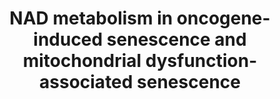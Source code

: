 ---
annotations:
- id: PW:0000277
  parent: regulatory pathway
  type: Pathway Ontology
  value: cellular senescence pathway
- id: PW:0002580
  parent: classic metabolic pathway
  type: Pathway Ontology
  value: nicotinamide adenine dinucleotide metabolic pathway
authors:
- PaulaP04
- Egonw
- Mkutmon
- Khanspers
- Eweitz
- Fehrhart
description: 'The uppermost part of the pathway includes part of the general NAM salvage
  pathway in the cytosol as it is relevant to senescence-induced changes to NAD metabolism.
  In this pathway, NAD levels are maintained through recycling back to NAD from nicotinamide
  (NAM) and nicotinamide mononucleotide (NMN) (Braidy et al., 2019). The conversion
  from NAM to NMN is catalyzed by nicotinamide phosphoribosyltransferase (NAMPT),
  while the conversion from NMN to NAD is catalyzed by nicotinamide mononucleotide
  adenylyl transferases (NMNATs). Other sources, such as nicotinic acid (NA) and nicotinamid
  riboside (NR), are not shown here as they are not affected by senescence, at least
  from current research. OIS-specific interactions are highlighted in orange, while
  MiDAS-specific interactions are highlighted in purple. General interactions for
  both (or other senescent types) remain a black color.  The OIS pathway, induced
  by Ras singalling in this case, results in the upregulation of HMGA1, and stimulation
  of the NAMPT enzyme (Nacarelli et al., 2019). Resulting increased levels of NMN
  (the direct metabolite of NAMPT) translate to increased NAD levels, and a high NAD-NADH
  ratio. This leads to decreased ADP-ATP levels, which causes a decreased phosphorylated
  AMPK expression (Nacarelli et al., 2019). This interaction causes increased p38
  and p65 activation, and increased NF-κB activity. The  NF-κB signalling pathway
  has been known to play a key role in the promotion of the proinflammatory SASP (Freund
  et al., 2011). Furthermore, this is correlated with increased expression of interleukins
  IL1B, IL6 and IL8, all key factors in the proinflammatory wave of the SASP. In addition,
  Nacarelli et al. (2019) found that the proinflammatory environment created as a
  result of the increased NAD-NADH ratio leads to acceleration of cancer progression.
  NAMPT upregulation through HMGA1 also resulted in the expression of senescence markers
  SA-ß-gal, p16 and p21. The resulting phenotype from this high NAD-NADH ratio is
  a high proinflammatory SASP.    Malate is another important metabolite in redox
  reactions and in many senescence types, including OIS and MiDAS. Of interest to
  NAD metabolism is the malate-aspartate shuttle, where NADH is transferred from the
  cytosol to the mitochondrial matrix through malate dehydrogenase 1 (MDH1) (Lee et
  al., 2012). In senescence, levels of MDH1 decrease. On the other hand, decreased
  activity of MDH1 can induce a senescence response. This reduction in MDH1 activity
  results in a decreased cytosolic NAD-NADH. Lastly, this inhibition may result in
  loss of cell proliferation due to the requirement of aspartate synthesis in response
  to inhibition of the electron transport chain (Birsoy et al., 2015).  Mitochondrial
  dysfunction-associated senescence (MiDAS), on the other hand, causes a decrease
  in the NAD-NADH ratio, which induces three main responses: (1) the inhibition of
  sirtuins, (2) the activation of AMPK and (3) the inhibition of PARP which blocks
  the NF-kB pathway. First, low levels of NAD+ decrease sirtuin activity. A decrease
  in the activity of SIRT3 and  SIRT5, located in the mitochondria, is associated
  with the activation of cell senescence (Wiley et al., 2016)). Second, a decreased
  NAD+/NADH ratio activates AMPK and p53, which inhibits the RNA binding protein Hu
  antigen R (HuR) from degrading the mRNAs encoding the cyclin-dependent kinase inhibitors,
  p21 and p16INK4a. This increases the activity of the pRB tumor suppressor, resulting
  in cell proliferation and growth arrest ((Wiley et al., 2016)). Additionally, p53
  activation leads to the release of SASPs that lack IL-1-dependent factors but include
  the secretion of anti-inflammatory cytokine IL-10 and high levels of the pro-inflammatory
  cytokines CCL27 and TNF-α (Wiley et al., 2016). The activation of p53 also reduces
  glycolysis and promotes mitochondrial respiration, by inhibiting phosphoglycercate
  mutase (PGM) and inducing the expression of synthesis of cytochrome c oxidase 2
  (SCO2). Furthermore, p53 activation inhibits the pentose phosphate pathway (PPP)
  by binding to glucose-6-phosphate dehydrogenase (G6PDH). Lastly, the low NAD+,NADH
  ratio inhibits ADP-ribose donor for poly-ADP ribose polymerase (PARP), which consecutively
  inhibits the NF-kB pathway. A downregulated NF-κB pathway then contributes to the
  pathogenic processes of various inflammatory diseases as well as the expression
  of various proinflammatory SASPs (Liu et al., 2017).   As visible in this pathway,
  when senescence is induced by either OIS or MiDAS distinguishable effects on NAD
  metabolism are evident. Not only do these stimuli release distinct SASPs, but they
  exhibit distinct responses on the NAD-NADH ratio and subsequent related pathways.
  While MiDAS leads to a decrease in the NAD-NADH ratio, OIS causes an increase in
  this ratio and the NAD+ levels.'
last-edited: 2021-06-07
ndex: 3d062736-8b75-11eb-9e72-0ac135e8bacf
organisms:
- Homo sapiens
redirect_from:
- /index.php/Pathway:WP5046
- /instance/WP5046
- /instance/WP5046_r118987
revision: r118987
schema-jsonld:
- '@context': https://schema.org/
  '@id': https://wikipathways.github.io/pathways/WP5046.html
  '@type': Dataset
  creator:
    '@type': Organization
    name: WikiPathways
  description: 'The uppermost part of the pathway includes part of the general NAM
    salvage pathway in the cytosol as it is relevant to senescence-induced changes
    to NAD metabolism. In this pathway, NAD levels are maintained through recycling
    back to NAD from nicotinamide (NAM) and nicotinamide mononucleotide (NMN) (Braidy
    et al., 2019). The conversion from NAM to NMN is catalyzed by nicotinamide phosphoribosyltransferase
    (NAMPT), while the conversion from NMN to NAD is catalyzed by nicotinamide mononucleotide
    adenylyl transferases (NMNATs). Other sources, such as nicotinic acid (NA) and
    nicotinamid riboside (NR), are not shown here as they are not affected by senescence,
    at least from current research. OIS-specific interactions are highlighted in orange,
    while MiDAS-specific interactions are highlighted in purple. General interactions
    for both (or other senescent types) remain a black color.  The OIS pathway, induced
    by Ras singalling in this case, results in the upregulation of HMGA1, and stimulation
    of the NAMPT enzyme (Nacarelli et al., 2019). Resulting increased levels of NMN
    (the direct metabolite of NAMPT) translate to increased NAD levels, and a high
    NAD-NADH ratio. This leads to decreased ADP-ATP levels, which causes a decreased
    phosphorylated AMPK expression (Nacarelli et al., 2019). This interaction causes
    increased p38 and p65 activation, and increased NF-κB activity. The  NF-κB signalling
    pathway has been known to play a key role in the promotion of the proinflammatory
    SASP (Freund et al., 2011). Furthermore, this is correlated with increased expression
    of interleukins IL1B, IL6 and IL8, all key factors in the proinflammatory wave
    of the SASP. In addition, Nacarelli et al. (2019) found that the proinflammatory
    environment created as a result of the increased NAD-NADH ratio leads to acceleration
    of cancer progression. NAMPT upregulation through HMGA1 also resulted in the expression
    of senescence markers SA-ß-gal, p16 and p21. The resulting phenotype from this
    high NAD-NADH ratio is a high proinflammatory SASP.    Malate is another important
    metabolite in redox reactions and in many senescence types, including OIS and
    MiDAS. Of interest to NAD metabolism is the malate-aspartate shuttle, where NADH
    is transferred from the cytosol to the mitochondrial matrix through malate dehydrogenase
    1 (MDH1) (Lee et al., 2012). In senescence, levels of MDH1 decrease. On the other
    hand, decreased activity of MDH1 can induce a senescence response. This reduction
    in MDH1 activity results in a decreased cytosolic NAD-NADH. Lastly, this inhibition
    may result in loss of cell proliferation due to the requirement of aspartate synthesis
    in response to inhibition of the electron transport chain (Birsoy et al., 2015).  Mitochondrial
    dysfunction-associated senescence (MiDAS), on the other hand, causes a decrease
    in the NAD-NADH ratio, which induces three main responses: (1) the inhibition
    of sirtuins, (2) the activation of AMPK and (3) the inhibition of PARP which blocks
    the NF-kB pathway. First, low levels of NAD+ decrease sirtuin activity. A decrease
    in the activity of SIRT3 and  SIRT5, located in the mitochondria, is associated
    with the activation of cell senescence (Wiley et al., 2016)). Second, a decreased
    NAD+/NADH ratio activates AMPK and p53, which inhibits the RNA binding protein
    Hu antigen R (HuR) from degrading the mRNAs encoding the cyclin-dependent kinase
    inhibitors, p21 and p16INK4a. This increases the activity of the pRB tumor suppressor,
    resulting in cell proliferation and growth arrest ((Wiley et al., 2016)). Additionally,
    p53 activation leads to the release of SASPs that lack IL-1-dependent factors
    but include the secretion of anti-inflammatory cytokine IL-10 and high levels
    of the pro-inflammatory cytokines CCL27 and TNF-α (Wiley et al., 2016). The activation
    of p53 also reduces glycolysis and promotes mitochondrial respiration, by inhibiting
    phosphoglycercate mutase (PGM) and inducing the expression of synthesis of cytochrome
    c oxidase 2 (SCO2). Furthermore, p53 activation inhibits the pentose phosphate
    pathway (PPP) by binding to glucose-6-phosphate dehydrogenase (G6PDH). Lastly,
    the low NAD+,NADH ratio inhibits ADP-ribose donor for poly-ADP ribose polymerase
    (PARP), which consecutively inhibits the NF-kB pathway. A downregulated NF-κB
    pathway then contributes to the pathogenic processes of various inflammatory diseases
    as well as the expression of various proinflammatory SASPs (Liu et al., 2017).   As
    visible in this pathway, when senescence is induced by either OIS or MiDAS distinguishable
    effects on NAD metabolism are evident. Not only do these stimuli release distinct
    SASPs, but they exhibit distinct responses on the NAD-NADH ratio and subsequent
    related pathways. While MiDAS leads to a decrease in the NAD-NADH ratio, OIS causes
    an increase in this ratio and the NAD+ levels.'
  keywords:
  - AMPKa1
  - Aspartate
  - CCL27
  - G6PDH
  - GLUT1
  - GLUT4
  - GOT1
  - GOT2
  - HMGA1
  - HuR
  - IL-10
  - IL1B
  - IL6
  - IL8
  - MDH1
  - MDH2
  - Malate
  - NAD
  - NADH
  - NAMPT
  - NMN
  - NMNAT2
  - OAA
  - PARP1
  - PGM
  - PRPP
  - SCO2
  - SIRT1
  - SIRT2
  - SIRT3
  - SIRT5
  - TNF-a
  - TP53
  - Transcription factor p65
  - lactate
  - nicotinamide
  - p38 MAPK
  - pyruvate
  license: CC0
  name: NAD metabolism in oncogene-induced senescence and mitochondrial dysfunction-associated
    senescence
seo: CreativeWork
title: NAD metabolism in oncogene-induced senescence and mitochondrial dysfunction-associated
  senescence
wpid: WP5046
---